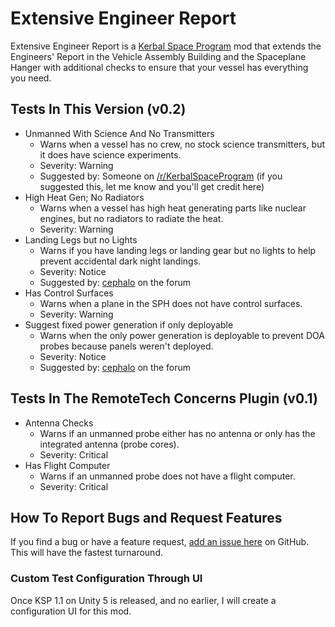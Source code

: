 # Extensive Engineer Report
Extensive Engineer Report is a [Kerbal Space Program](http://kerbalspaceprogram.com) mod that extends the Engineers' Report in the Vehicle Assembly Building and the Spaceplane Hanger with additional checks to ensure that your vessel has everything you need.

## Tests In This Version (v0.2)
* Unmanned With Science And No Transmitters
  * Warns when a vessel has no crew, no stock science transmitters, but it does have science experiments.
  * Severity: Warning
  * Suggested by: Someone on [/r/KerbalSpaceProgram](http://reddit.com/r/KerbalSpaceProgram) (if you suggested this, let me know and you'll get credit here)
* High Heat Gen; No Radiators
  * Warns when a vessel has high heat generating parts like nuclear engines, but no radiators to radiate the heat.
  * Severity: Warning
* Landing Legs but no Lights
  * Warns if you have landing legs or landing gear but no lights to help prevent accidental dark night landings.
  * Severity: Notice
  * Suggested by: [cephalo](http://forum.kerbalspaceprogram.com/threads/126662-1-04-Extensive-Engineer-Report?p=2040769&viewfull=1#post2040769) on the forum
* Has Control Surfaces
  * Warns when a plane in the SPH does not have control surfaces.
  * Severity: Warning
* Suggest fixed power generation if only deployable
  * Warns when the only power generation is deployable to prevent DOA probes because panels weren't deployed.
  * Severity: Notice
  * Suggested by: [cephalo](http://forum.kerbalspaceprogram.com/threads/126662-1-04-Extensive-Engineer-Report?p=2040769&viewfull=1#post2040769) on the forum

## Tests In The RemoteTech Concerns Plugin (v0.1)
* Antenna Checks
  * Warns if an unmanned probe either has no antenna or only has the integrated antenna (probe cores).
  * Severity: Critical
* Has Flight Computer
  * Warns if an unmanned probe does not have a flight computer.
  * Severity: Critical
## How To Report Bugs and Request Features
If you find a bug or have a feature request, [add an issue here](https://github.com/jkoritzinsky/Extensive-Engineer-Report/issues/new) on GitHub. This will have the fastest turnaround.

### Custom Test Configuration Through UI
Once KSP 1.1 on Unity 5 is released, and no earlier, I will create a configuration UI for this mod.

